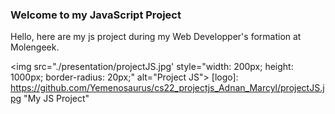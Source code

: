 ### Welcome to my JavaScript Project

Hello, here are my js project during my Web Developper's formation at Molengeek. 



<img src="./presentation/projectJS.jpg' style="width: 200px; height: 1000px; border-radius: 20px;" alt="Project JS">
[logo]: https://github.com/Yemenosaurus/cs22_projectjs_Adnan_Marcyl/projectJS.jpg "My JS Project"
